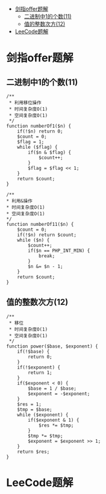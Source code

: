 * [剑指offer题解](#剑指offer题解)
  * [二进制中1的个数(11)](#二进制中1的个数11)
  * [值的整数次方(12)](#值的整数次方12)
* [LeeCode题解](#leecode题解)

# 剑指offer题解 #
## 二进制中1的个数(11) ##
```
/**
 * 利用移位操作
 * 时间复杂度O(1)
 * 空间复杂度O(1)
 */
function numberOf1($n) {
    if(!$n) return 0;
    $count = 0;
    $flag = 1;
    while ($flag) {
        if($n & $flag) {
            $count++;
        }
        $flag = $flag << 1;
    }
    return $count;
}
```
```
/**
* 利用&操作
* 时间复杂度O(1)
* 空间复杂度O(1)
*/
function numberOf11($n) {
    $count = 0;
    if(!$n) return $count;
    while ($n) {
        $count++;
        if($n == PHP_INT_MIN) {
            break;
        }
        $n &= $n - 1;
    }
    return $count;
}
```
## 值的整数次方(12) ##
```
/**
 * 移位
 * 时间复杂度O(1)
 * 空间复杂度O(1)
 */
function power($base, $exponent) {
    if(!$base) {
        return 0;
    }
    if(!$exponent) {
        return 1;
    }
    if($exponent < 0) {
        $base = 1 / $base;
        $exponent = -$exponent;
    }
    $res = 1;
    $tmp = $base;
    while ($exponent) {
        if($exponent & 1) {
            $res *= $tmp;
        }
        $tmp *= $tmp;
        $exponent = $exponent >> 1;
    }
    return $res;
}
```
# LeeCode题解 #
##  ##
```
```